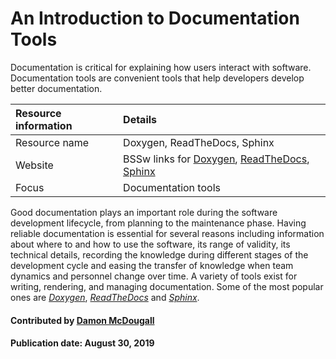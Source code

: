 # An Introduction to Documentation Tools

Documentation is critical for explaining how users interact with software. Documentation tools are convenient tools that help developers develop better documentation.

Resource information | Details 
:--- | :--- 
Resource name |  Doxygen, ReadTheDocs, Sphinx
Website  |  BSSw links for [Doxygen](DocumentationTools.Doxygen.md), [ReadTheDocs](DocumentationTools.ReadTheDocs.md), [Sphinx](DocumentationTools.Sphinx.md)
Focus | Documentation tools

Good documentation plays an important role during the software development lifecycle, from planning to the maintenance phase. Having reliable documentation is essential for several reasons including information about where to and how to use the software, its range of validity, its technical details, recording the knowledge during different stages of the development cycle and easing the transfer of knowledge when team dynamics and personnel change over time.  A variety of tools exist for writing, rendering, and managing documentation. Some of the most popular ones are *[Doxygen](DocumentationTools.Doxygen.md)*, *[ReadTheDocs](DocumentationTools.ReadTheDocs.md)* and *[Sphinx](DocumentationTools.Sphinx.md)*.

#### Contributed by [Damon McDougall](https://github.com/dmcdougall)

#### Publication date: August 30, 2019

<!---
Publish: yes
Categories: development
Topics: documentation
Tags: tools
Level: 2
Prerequisites: default
Aggregate: none
--->
